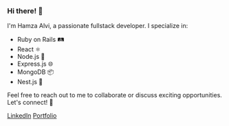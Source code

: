 ### Hi there! 👋

I'm Hamza Alvi, a passionate fullstack developer. I specialize in:

- Ruby on Rails 🛤️
- React ⚛️
- Node.js 🚀
- Express.js 🌐
- MongoDB 📦
- Nest.js 🐤

Feel free to reach out to me to collaborate or discuss exciting opportunities. Let's connect! 🌟

[LinkedIn](https://www.linkedin.com/in/hamza-alvi-378baa1ab/)
[Portfolio](https://meet-hamzaalvi.com)

